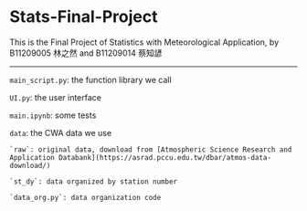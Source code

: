 # Stats-Final-Project

This is the Final Project of Statistics with Meteorological Application, by B11209005 林之然 and B11209014 蔡知諺

---



`main_script.py`: the function library we call

`UI.py`: the user interface

`main.ipynb`: some tests

`data`: the CWA data we use

    `raw`: original data, download from [Atmospheric Science Research and Application Databank](https://asrad.pccu.edu.tw/dbar/atmos-data-download/)

    `st_dy`: data organized by station number

    `data_org.py`: data organization code
